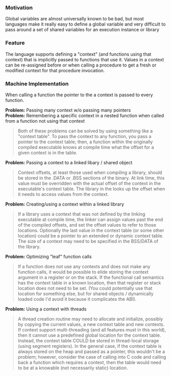 ### Motivation
Global variables are almost universally known to be bad, but most languages
make it really easy to define a global variable and very difficult to pass
around a set of shared variables for an execution instance or library

### Feature
The language supports defining a "context" (and functions using that context)
that is implicitly passed to functions that use it.
Values in a context can be re-assigned before or when calling a procedure to get
a fresh or modified context for that procedure invocation.

### Machine Implementation
When calling a function the pointer to the a context is passed to every function.

**Problem:** Passing many context w/o passing many pointers  
**Problem:** Remembering a specific context in a nested function when called
from a function not using that context  

> Both of these problems can be solved by using something like a
"context table".  To pass the context to any function, you pass a pointer
to the context table; then, a function within the originally compiled executable
knows at compile time what the offset for a given context is in the table.

**Problem:** Passing a context to a linked libary / shared object

> Context offsets, at least those used when compiling a library, should be
stored in the .DATA or .BSS sections of the binary.  At link time, this value
must be overridden with the actual offset of the context in the executable's
context table.  The library in the looks up the offset when it needs to access
values from the context.

**Problem:** Creating/using a context within a linked library

> If a library uses a context that was not defined by the linking executable at
compile time, the linker can assign values past the end of the compiled offsets,
and set the offset values to refer to those locations.  Optionally the last
value in the context table (or some other location) could be a pointer to an
extended or dynamic context table. The size of a context may need to be
specified in the BSS/DATA of the library.

**Problem:** Optimizing "leaf" function calls

> If a function does not use any contexts and does not make any function calls,
it would be possible to elide storing the context argument in a register or on
the stack.  If the functional call semantics has the context table in a known
location, then that register or stack location does not need to be set.
(You could potentially use that location for something else, but for shared
objects / dynamically loaded code I'd avoid it because it complicates the ABI).

**Problem:** Using a context with threads
> A thread creation routine may need to allocate and initialize, possibly by
copying the current values, a new context table and new contexts.
> If context support multi-threading (and all features must in this world), then
it cannot use a predefined global location for the context table.  Instead, the
context table COULD be stored in thread-local storage (using segment registers).
In the general case, if the context table is always stored on the heap and
passed as a pointer, this wouldn't be a problem; however, consider the case
of calling into C code and calling back a function which requires a context,
then the table would need to be at a knowable (not necessarily static) location.
